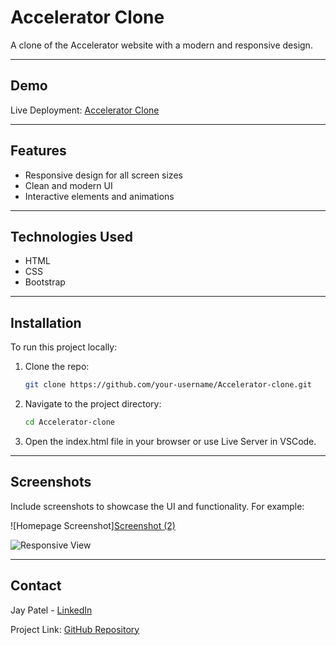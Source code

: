 # Accelerator Clone

A clone of the Accelerator website with a modern and responsive design.

---

## Demo

Live Deployment: [Accelerator Clone](https://transcendent-unicorn-b57077.netlify.app)

---

## Features

- Responsive design for all screen sizes
- Clean and modern UI
- Interactive elements and animations

---

## Technologies Used

- HTML
- CSS
- Bootstrap

---

## Installation

To run this project locally:

1. Clone the repo:

   ```bash
   git clone https://github.com/your-username/Accelerator-clone.git
   ```

2. Navigate to the project directory:

   ```bash
   cd Accelerator-clone
   ```

3. Open the index.html file in your browser or use Live Server in VSCode.

---

## Screenshots

Include screenshots to showcase the UI and functionality. For example:

![Homepage Screenshot][Screenshot (2)](https://github.com/user-attachments/assets/d8e2f894-e54a-480e-b21a-d577e93aeee5)

![Responsive View](link-to-screenshot)

---


## Contact

Jay Patel - [LinkedIn](https://www.linkedin.com/in/your-profile)  

Project Link: [GitHub Repository](https://github.com/your-username/Accelerator-clone)
